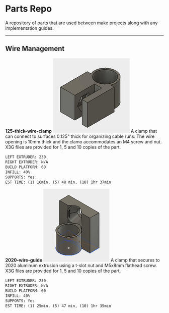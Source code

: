 # Parts Repo

A repository of parts that are used between make projects along with any implementation guides.

--------------

## Wire Management

**125-thick-wire-clamp**
![alt text](./wire-management/125-thick-wire-clamp.png "125-thick-wire-clamp")
A clamp that can connect to surfaces 0.125" thick for organizing cable runs. The wire opening is 10mm thick and the clamo accommodates an M4 screw and nut. X3G files are provided for 1, 5 and 10 copies of the part.

```
LEFT EXTRUDER: 230
RIGHT EXTRUDER: N/A
BUILD PLATFORM: 60
INFILL: 40%
SUPPORTS: Yes
EST TIME: (1) 16min, (5) 48 min, (10) 1hr 37min
```


**2020-wire-guide**
![alt text](./wire-management/2020-wire-guide.png "2020-wire-guide")
A clamp that secures to 2020 aluminum extrusion using a t-slot nut and M5x8mm flathead screw. X3G files are provided for 1, 5 and 10 copies of the part.

```
LEFT EXTRUDER: 230
RIGHT EXTRUDER: N/A
BUILD PLATFORM: 60
INFILL: 40%
SUPPORTS: Yes
EST TIME: (1) 25min, (5) 47 min, (10) 1hr 35min
```